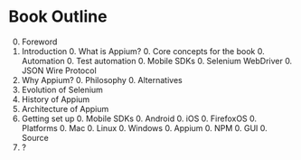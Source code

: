 Book Outline
=====

0. Foreword
0. Introduction
    0. What is Appium?
    0. Core concepts for the book
        0. Automation
        0. Test automation
        0. Mobile SDKs
        0. Selenium WebDriver
        0. JSON Wire Protocol
0. Why Appium?
    0. Philosophy
    0. Alternatives
0. Evolution of Selenium
0. History of Appium
0. Architecture of Appium
0. Getting set up
    0. Mobile SDKs
        0. Android
        0. iOS
        0. FirefoxOS
    0. Platforms
        0. Mac
        0. Linux
        0. Windows
    0. Appium
        0. NPM
        0. GUI
        0. Source
0. ?
